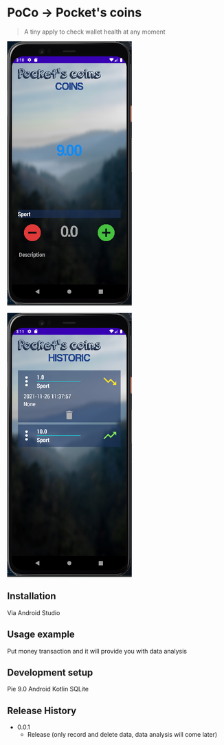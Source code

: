 # PoCo -> Pocket's coins
> A tiny apply to check wallet health at any moment

![Home](https://github.com/MaximeAeva/PoCo/blob/master/res/Home.PNG)

![Histo](https://github.com/MaximeAeva/PoCo/blob/master/res/Historic.PNG)

## Installation

Via Android Studio

## Usage example

Put money transaction and it will provide you with data analysis

## Development setup

Pie 9.0
Android
Kotlin
SQLite

## Release History

* 0.0.1
    * Release (only record and delete data, data analysis will come later)

